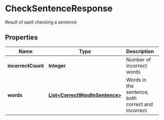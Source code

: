 

# CheckSentenceResponse

Result of spell checking a sentence
## Properties

Name | Type | Description | Notes
------------ | ------------- | ------------- | -------------
**incorrectCount** | **Integer** | Number of incorrect words |  [optional]
**words** | [**List&lt;CorrectWordInSentence&gt;**](CorrectWordInSentence.md) | Words in the sentence, both correct and incorrect |  [optional]



